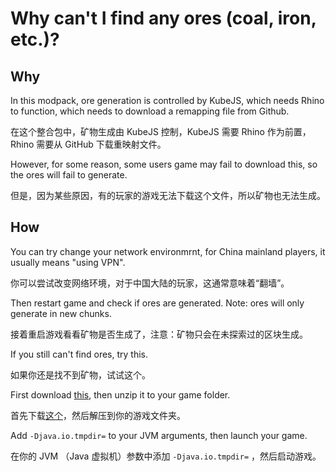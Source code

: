# Why can't I find any ores (coal, iron, etc.)?
## Why

In this modpack, ore generation is controlled by KubeJS, which needs Rhino to function, which needs to download a remapping file from Github.

在这个整合包中，矿物生成由 KubeJS 控制，KubeJS 需要 Rhino 作为前置，Rhino 需要从 GitHub 下载重映射文件。

However, for some reason, some users game may fail to download this, so the ores will fail to generate.

但是，因为某些原因，有的玩家的游戏无法下载这个文件，所以矿物也无法生成。

## How

You can try change your network environmrnt, for China mainland players, it usually means "using VPN".

你可以尝试改变网络环境，对于中国大陆的玩家，这通常意味着“翻墙”。

Then restart game and check if ores are generated. Note: ores will only generate in new chunks.

接着重启游戏看看矿物是否生成了，注意：矿物只会在未探索过的区块生成。

If you still can't find ores, try this.

如果你还是找不到矿物，试试这个。

First download [this](https://../../rhino/rhino.zip), then unzip it to your game folder.

首先下载[这个](https://../../rhino/rhino.zip)，然后解压到你的游戏文件夹。

Add `-Djava.io.tmpdir=` to your JVM arguments, then launch your game.

在你的 JVM （Java 虚拟机）参数中添加 `-Djava.io.tmpdir=` ，然后启动游戏。